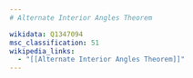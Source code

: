 ```yaml
---
# Alternate Interior Angles Theorem

wikidata: Q1347094
msc_classification: 51
wikipedia_links:
  - "[[Alternate Interior Angles Theorem]]"
---
```

